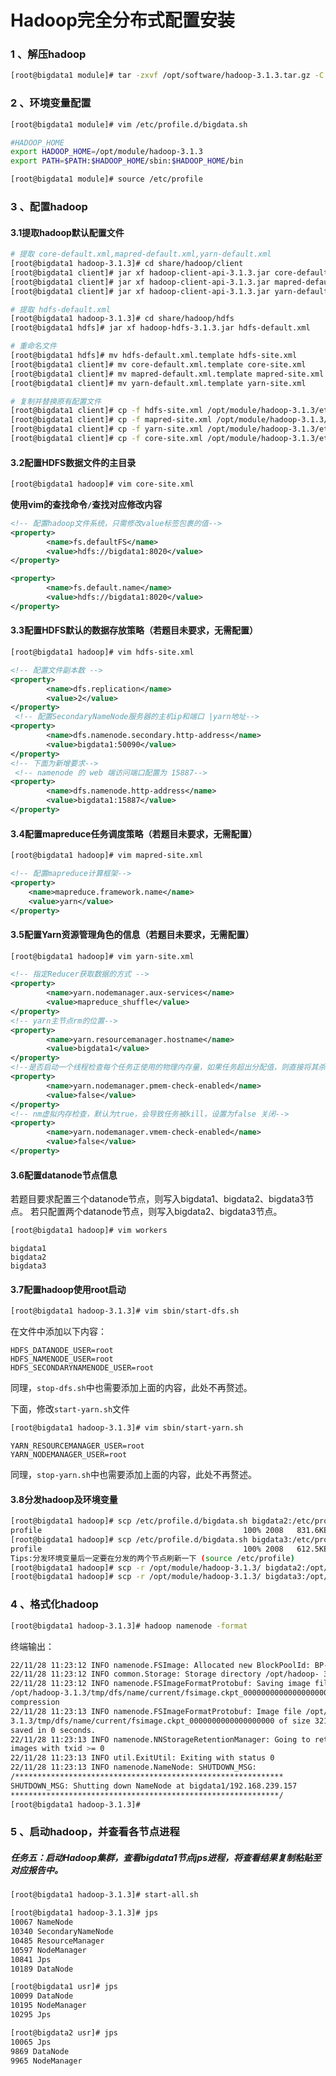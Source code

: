 # Hadoop完全分布式配置安装
### 1 、解压hadoop
```bash
[root@bigdata1 module]# tar -zxvf /opt/software/hadoop-3.1.3.tar.gz -C /opt/module/
```
### 2 、环境变量配置
```bash
[root@bigdata1 module]# vim /etc/profile.d/bigdata.sh
```
```bash
#HADOOP_HOME
export HADOOP_HOME=/opt/module/hadoop-3.1.3
export PATH=$PATH:$HADOOP_HOME/sbin:$HADOOP_HOME/bin
```

```bash
[root@bigdata1 module]# source /etc/profile
```

### 3 、配置hadoop

#### 3.1提取hadoop默认配置文件
```bash
# 提取 core-default.xml,mapred-default.xml,yarn-default.xml
[root@bigdata1 hadoop-3.1.3]# cd share/hadoop/client
[root@bigdata1 client]# jar xf hadoop-client-api-3.1.3.jar core-default.xml
[root@bigdata1 client]# jar xf hadoop-client-api-3.1.3.jar mapred-default.xml
[root@bigdata1 client]# jar xf hadoop-client-api-3.1.3.jar yarn-default.xml

# 提取 hdfs-default.xml
[root@bigdata1 hadoop-3.1.3]# cd share/hadoop/hdfs
[root@bigdata1 hdfs]# jar xf hadoop-hdfs-3.1.3.jar hdfs-default.xml

# 重命名文件
[root@bigdata1 hdfs]# mv hdfs-default.xml.template hdfs-site.xml
[root@bigdata1 client]# mv core-default.xml.template core-site.xml
[root@bigdata1 client]# mv mapred-default.xml.template mapred-site.xml
[root@bigdata1 client]# mv yarn-default.xml.template yarn-site.xml

# 复制并替换原有配置文件
[root@bigdata1 client]# cp -f hdfs-site.xml /opt/module/hadoop-3.1.3/etc/hadoop/
[root@bigdata1 client]# cp -f mapred-site.xml /opt/module/hadoop-3.1.3/etc/hadoop/
[root@bigdata1 client]# cp -f yarn-site.xml /opt/module/hadoop-3.1.3/etc/hadoop/
[root@bigdata1 client]# cp -f core-site.xml /opt/module/hadoop-3.1.3/etc/hadoop/

```

#### 3.2配置HDFS数据文件的主目录

```bash
[root@bigdata1 hadoop]# vim core-site.xml
```
**使用vim的查找命令`/`查找对应修改内容**

```xml
<!-- 配置hadoop文件系统，只需修改value标签包裹的值-->
<property>
        <name>fs.defaultFS</name>
        <value>hdfs://bigdata1:8020</value>
</property>

<property>
        <name>fs.default.name</name>
        <value>hdfs://bigdata1:8020</value>
</property>
```

#### 3.3配置HDFS默认的数据存放策略（若题目未要求，无需配置）

```bash
[root@bigdata1 hadoop]# vim hdfs-site.xml
```

```xml
<!-- 配置文件副本数 -->
<property>
        <name>dfs.replication</name>
        <value>2</value>
</property>
 <!-- 配置SecondaryNameNode服务器的主机ip和端口 |yarn地址-->
<property>
        <name>dfs.namenode.secondary.http-address</name>
        <value>bigdata1:50090</value>
</property>
<!-- 下面为新增要求-->
 <!-- namenode 的 web 端访问端口配置为 15887-->
<property>
        <name>dfs.namenode.http-address</name>
        <value>bigdata1:15887</value>
</property>
```

#### 3.4配置mapreduce任务调度策略（若题目未要求，无需配置）

```bash
[root@bigdata1 hadoop]# vim mapred-site.xml
```

```xml
<!-- 配置mapreduce计算框架-->
<property>
    <name>mapreduce.framework.name</name>
    <value>yarn</value>
</property>
```

#### 3.5配置Yarn资源管理角色的信息（若题目未要求，无需配置）

```bash
[root@bigdata1 hadoop]# vim yarn-site.xml
```

```xml
<!-- 指定Reducer获取数据的方式 -->
<property>
        <name>yarn.nodemanager.aux-services</name>
        <value>mapreduce_shuffle</value>
</property>
<!-- yarn主节点rm的位置-->
<property>
        <name>yarn.resourcemanager.hostname</name>
        <value>bigdata1</value>
</property>
<!--是否启动一个线程检查每个任务正使用的物理内存量，如果任务超出分配值，则直接将其杀掉，默认 是 true -->
<property>
        <name>yarn.nodemanager.pmem-check-enabled</name>
        <value>false</value>
</property>
<!-- nm虚拟内存检查，默认为true，会导致任务被kill，设置为false 关闭-->
<property>
        <name>yarn.nodemanager.vmem-check-enabled</name>
        <value>false</value>
</property>
```

#### 3.6配置datanode节点信息

若题目要求配置三个datanode节点，则写入bigdata1、bigdata2、bigdata3节点。
若只配置两个datanode节点，则写入bigdata2、bigdata3节点。

```bash
[root@bigdata1 hadoop]# vim workers
```

```
bigdata1
bigdata2
bigdata3
```

#### 3.7配置hadoop使用root启动

```bash
[root@bigdata1 hadoop-3.1.3]# vim sbin/start-dfs.sh
```

在文件中添加以下内容：

```
HDFS_DATANODE_USER=root
HDFS_NAMENODE_USER=root
HDFS_SECONDARYNAMENODE_USER=root
```

同理，`stop-dfs.sh`中也需要添加上面的内容，此处不再赘述。

下面，修改`start-yarn.sh`文件

```bash
[root@bigdata1 hadoop-3.1.3]# vim sbin/start-yarn.sh
```

```
YARN_RESOURCEMANAGER_USER=root
YARN_NODEMANAGER_USER=root
```

同理，`stop-yarn.sh`中也需要添加上面的内容，此处不再赘述。

#### 3.8分发hadoop及环境变量

```bash
[root@bigdata1 hadoop]# scp /etc/profile.d/bigdata.sh bigdata2:/etc/profile.d/
profile												100% 2008   831.6KB/s   00:00			# 此为成功的提示
[root@bigdata1 hadoop]# scp /etc/profile.d/bigdata.sh bigdata3:/etc/profile.d/
profile												100% 2008   612.5KB/s   00:00			# 此为成功的提示
Tips:分发环境变量后一定要在分发的两个节点刷新一下 (source /etc/profile)
[root@bigdata1 hadoop]# scp -r /opt/module/hadoop-3.1.3/ bigdata2:/opt/module/
[root@bigdata1 hadoop]# scp -r /opt/module/hadoop-3.1.3/ bigdata3:/opt/module/
```

### 4 、格式化hadoop

```bash
[root@bigdata1 hadoop-3.1.3]# hadoop namenode -format
```

终端输出：

```bash
22/11/28 11:23:12 INFO namenode.FSImage: Allocated new BlockPoolId: BP- 1254736198-192.168.239.157-1669605792805
22/11/28 11:23:12 INFO common.Storage: Storage directory /opt/hadoop- 3.1.3/tmp/dfs/name has been successfully formatted. 											# 出现successfully formatted则证明格式化成功
22/11/28 11:23:12 INFO namenode.FSImageFormatProtobuf: Saving image file
/opt/hadoop-3.1.3/tmp/dfs/name/current/fsimage.ckpt_0000000000000000000 using no
compression
22/11/28 11:23:13 INFO namenode.FSImageFormatProtobuf: Image file /opt/hadoop-
3.1.3/tmp/dfs/name/current/fsimage.ckpt_0000000000000000000 of size 321 bytes
saved in 0 seconds.
22/11/28 11:23:13 INFO namenode.NNStorageRetentionManager: Going to retain 1
images with txid >= 0
22/11/28 11:23:13 INFO util.ExitUtil: Exiting with status 0
22/11/28 11:23:13 INFO namenode.NameNode: SHUTDOWN_MSG:
/************************************************************
SHUTDOWN_MSG: Shutting down NameNode at bigdata1/192.168.239.157
************************************************************/
[root@bigdata1 hadoop-3.1.3]#
```

### 5 、启动hadoop，并查看各节点进程

##### 任务五：启动Hadoop集群，查看bigdata1节点jps进程，将查看结果复制粘贴至对应报告中。

```bash
[root@bigdata1 hadoop-3.1.3]# start-all.sh
```
```bash
[root@bigdata1 hadoop-3.1.3]# jps
10067 NameNode
10340 SecondaryNameNode
10485 ResourceManager
10597 NodeManager
10841 Jps
10189 DataNode
```
```bash
[root@bigdata1 usr]# jps
10099 DataNode
10195 NodeManager
10295 Jps
```
```bash
[root@bigdata2 usr]# jps
10065 Jps
9869 DataNode
9965 NodeManager
```